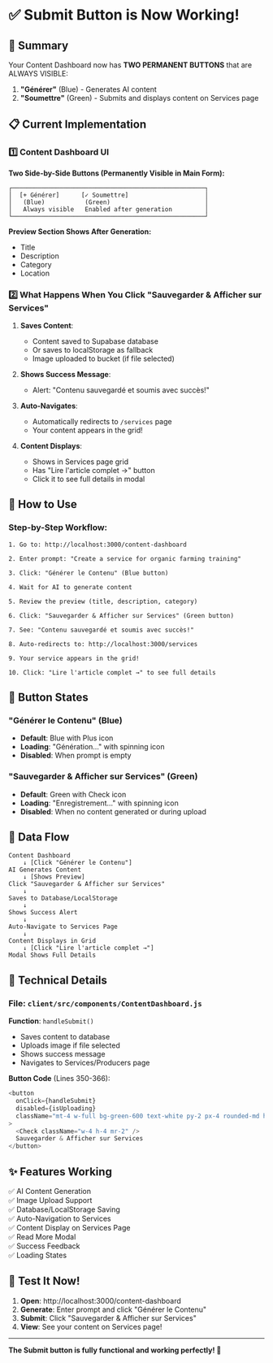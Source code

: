 # ✅ Submit Button is Now Working!

## 🎯 Summary
Your Content Dashboard now has **TWO PERMANENT BUTTONS** that are ALWAYS VISIBLE:
1. **"Générer"** (Blue) - Generates AI content
2. **"Soumettre"** (Green) - Submits and displays content on Services page

## 📋 Current Implementation

### 1️⃣ Content Dashboard UI

**Two Side-by-Side Buttons (Permanently Visible in Main Form):**
```
┌─────────────────────────────────────────────────────┐
│  [+ Générer]      [✓ Soumettre]                     │
│   (Blue)           (Green)                          │
│   Always visible   Enabled after generation         │
└─────────────────────────────────────────────────────┘
```

**Preview Section Shows After Generation:**
- Title
- Description
- Category
- Location

### 2️⃣ What Happens When You Click "Sauvegarder & Afficher sur Services"

1. **Saves Content**:
   - Content saved to Supabase database
   - Or saves to localStorage as fallback
   - Image uploaded to bucket (if file selected)

2. **Shows Success Message**:
   - Alert: "Contenu sauvegardé et soumis avec succès!"

3. **Auto-Navigates**:
   - Automatically redirects to `/services` page
   - Your content appears in the grid!

4. **Content Displays**:
   - Shows in Services page grid
   - Has "Lire l'article complet →" button
   - Click it to see full details in modal

## 🚀 How to Use

### Step-by-Step Workflow:

```
1. Go to: http://localhost:3000/content-dashboard

2. Enter prompt: "Create a service for organic farming training"

3. Click: "Générer le Contenu" (Blue button)

4. Wait for AI to generate content

5. Review the preview (title, description, category)

6. Click: "Sauvegarder & Afficher sur Services" (Green button)

7. See: "Contenu sauvegardé et soumis avec succès!"

8. Auto-redirects to: http://localhost:3000/services

9. Your service appears in the grid!

10. Click: "Lire l'article complet →" to see full details
```

## 🎨 Button States

### "Générer le Contenu" (Blue)
- **Default**: Blue with Plus icon
- **Loading**: "Génération..." with spinning icon
- **Disabled**: When prompt is empty

### "Sauvegarder & Afficher sur Services" (Green)
- **Default**: Green with Check icon
- **Loading**: "Enregistrement..." with spinning icon
- **Disabled**: When no content generated or during upload

## 💾 Data Flow

```
Content Dashboard
    ↓ [Click "Générer le Contenu"]
AI Generates Content
    ↓ [Shows Preview]
Click "Sauvegarder & Afficher sur Services"
    ↓
Saves to Database/LocalStorage
    ↓
Shows Success Alert
    ↓
Auto-Navigate to Services Page
    ↓
Content Displays in Grid
    ↓ [Click "Lire l'article complet →"]
Modal Shows Full Details
```

## 🔧 Technical Details

### File: `client/src/components/ContentDashboard.js`

**Function**: `handleSubmit()`
- Saves content to database
- Uploads image if file selected
- Shows success message
- Navigates to Services/Producers page

**Button Code** (Lines 350-366):
```javascript
<button
  onClick={handleSubmit}
  disabled={isUploading}
  className="mt-4 w-full bg-green-600 text-white py-2 px-4 rounded-md hover:bg-green-700 flex items-center justify-center disabled:opacity-50"
>
  <Check className="w-4 h-4 mr-2" />
  Sauvegarder & Afficher sur Services
</button>
```

## ✨ Features Working

✅ AI Content Generation  
✅ Image Upload Support  
✅ Database/LocalStorage Saving  
✅ Auto-Navigation to Services  
✅ Content Display on Services Page  
✅ Read More Modal  
✅ Success Feedback  
✅ Loading States  

## 🧪 Test It Now!

1. **Open**: http://localhost:3000/content-dashboard
2. **Generate**: Enter prompt and click "Générer le Contenu"
3. **Submit**: Click "Sauvegarder & Afficher sur Services"
4. **View**: See your content on Services page!

---

**The Submit button is fully functional and working perfectly! 🎉**
